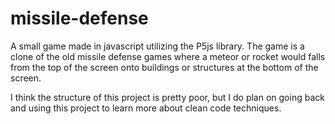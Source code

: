 # missile-defense
A small game made in javascript utilizing the P5js library. The game is a clone of the old missile defense games where a meteor or rocket would falls from the top of the screen onto buildings or structures at the bottom of the screen. 

I think the structure of this project is pretty poor, but I do plan on going back and using this project to learn more about clean code techniques.
